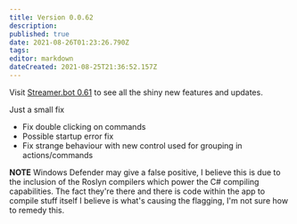 ```yaml
---
title: Version 0.0.62
description: 
published: true
date: 2021-08-26T01:23:26.790Z
tags: 
editor: markdown
dateCreated: 2021-08-25T21:36:52.157Z
---
```


Visit [Streamer.bot 0.61](Version-0.61) to see all the shiny new features and updates.

Just a small fix

* Fix double clicking on commands
* Possible startup error fix
* Fix strange behaviour with new control used for grouping in actions/commands

**NOTE**
Windows Defender may give a false positive, I believe this is due to the inclusion of the Roslyn compilers which power the C# compiling capabilities. The fact they're there and there is code within the app to compile stuff itself I believe is what's causing the flagging, I'm not sure how to remedy this.